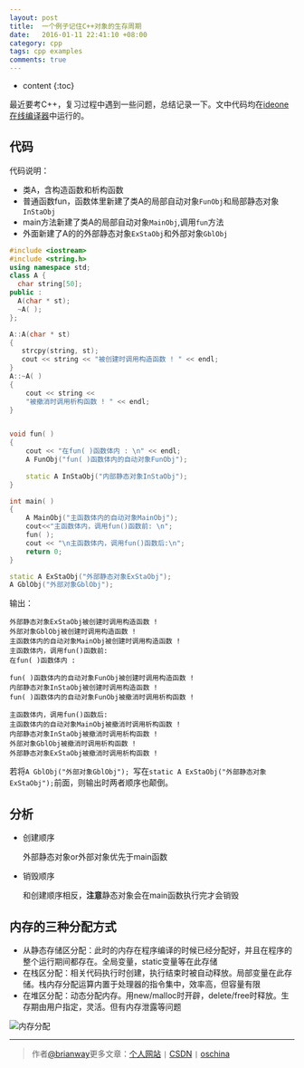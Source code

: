 ```yaml
---
layout: post
title:  一个例子记住C++对象的生存周期
date:   2016-01-11 22:41:10 +08:00
category: cpp
tags: cpp examples
comments: true
---
```


* content
{:toc}


最近要考C++，复习过程中遇到一些问题，总结记录一下。文中代码均在[ideone在线编译器](http://ideone.com)中运行的。





## 代码
代码说明：

- 类A，含构造函数和析构函数
- 普通函数fun，函数体里新建了类A的局部自动对象`FunObj`和局部静态对象`InStaObj`
- main方法新建了类A的局部自动对象`MainObj`,调用`fun`方法
- 外面新建了A的的外部静态对象`ExStaObj`和外部对象`GblObj`

```cpp
#include <iostream>
#include <string.h>
using namespace std;
class A {
  char string[50];
public :
  A(char * st);
  ~A( );
};

A::A(char * st)
{ 
   strcpy(string, st);
   cout << string << "被创建时调用构造函数 ! " << endl;
}
A::~A( )
{  
	cout << string << 
    "被撤消时调用析构函数 ! " << endl;
}


void fun( )
{ 
	cout << "在fun( )函数体内 : \n" << endl; 
	A FunObj("fun( )函数体内的自动对象FunObj");
			  
	static A InStaObj("内部静态对象InStaObj");
}

int main( )
{ 
	A MainObj("主函数体内的自动对象MainObj");
	cout<<"主函数体内，调用fun()函数前: \n";
	fun( );
	cout << "\n主函数体内，调用fun()函数后:\n";
	return 0;
}

static A ExStaObj("外部静态对象ExStaObj");
A GblObj("外部对象GblObj"); 
```

输出：

```
外部静态对象ExStaObj被创建时调用构造函数 ! 
外部对象GblObj被创建时调用构造函数 ! 
主函数体内的自动对象MainObj被创建时调用构造函数 ! 
主函数体内，调用fun()函数前: 
在fun( )函数体内 : 

fun( )函数体内的自动对象FunObj被创建时调用构造函数 ! 
内部静态对象InStaObj被创建时调用构造函数 ! 
fun( )函数体内的自动对象FunObj被撤消时调用析构函数 ! 

主函数体内，调用fun()函数后:
主函数体内的自动对象MainObj被撤消时调用析构函数 ! 
内部静态对象InStaObj被撤消时调用析构函数 ! 
外部对象GblObj被撤消时调用析构函数 ! 
外部静态对象ExStaObj被撤消时调用析构函数 ! 
```

若将`A GblObj("外部对象GblObj"); `写在`static A ExStaObj("外部静态对象ExStaObj");`前面，则输出时两者顺序也颠倒。

## 分析

- 创建顺序
  
  外部静态对象or外部对象优先于main函数

- 销毁顺序
  
  和创建顺序相反，**注意**静态对象会在main函数执行完才会销毁

  

## 内存的三种分配方式

- 从静态存储区分配：此时的内存在程序编译的时候已经分配好，并且在程序的整个运行期间都存在。全局变量，static变量等在此存储
- 在栈区分配：相关代码执行时创建，执行结束时被自动释放。局部变量在此存储。栈内存分配运算内置于处理器的指令集中，效率高，但容量有限
- 在堆区分配：动态分配内存。用new/malloc时开辟，delete/free时释放。生存期由用户指定，灵活。但有内存泄露等问题


![内存分配](http://7xph6d.com1.z0.glb.clouddn.com/cpp_%E5%86%85%E5%AD%98%E5%88%86%E9%85%8D.png)


----

> 作者[@brianway](http://brianway.github.io/)更多文章：[个人网站](http://brianway.github.io/) `|` [CSDN](http://blog.csdn.net/h3243212/) `|` [oschina](http://my.oschina.net/brianway)